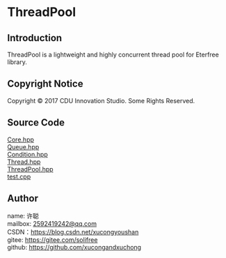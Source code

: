 ﻿# ThreadPool
## Introduction
ThreadPool is a lightweight and highly concurrent thread pool for Eterfree library.

## Copyright Notice
Copyright © 2017 CDU Innovation Studio. Some Rights Reserved.

## Source Code
[Core.hpp](./src/Core.hpp)  
[Queue.hpp](./src/Queue.hpp)  
[Condition.hpp](./src/Condition.hpp)  
[Thread.hpp](./src/Thread.hpp)  
[ThreadPool.hpp](./src/ThreadPool.hpp)  
[test.cpp](./src/test.cpp)

## Author
name: 许聪  
mailbox: 2592419242@qq.com  
CSDN：https://blog.csdn.net/xucongyoushan  
gitee: https://gitee.com/solifree  
github: https://github.com/xucongandxuchong
